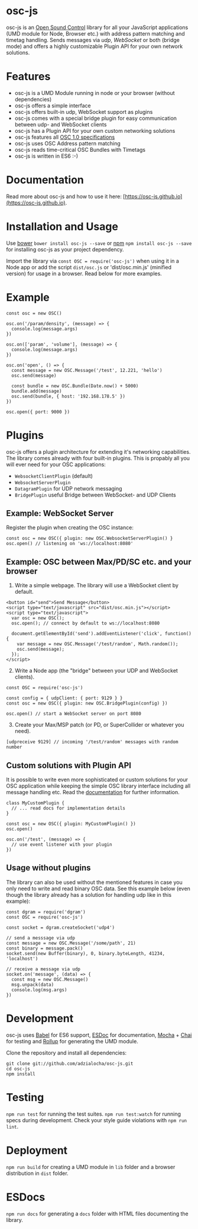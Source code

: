 osc-js
======

osc-js is an [Open Sound Control](http://opensoundcontrol.org/) library for all your JavaScript applications (UMD module for Node, Browser etc.) with address pattern matching and timetag handling. Sends messages via *udp*, *WebSocket* or both (bridge mode) and offers a highly customizable Plugin API for your own network solutions.

# Features

- osc-js is a UMD Module running in node or your browser (without dependencies)
- osc-js offers a simple interface
- osc-js offers built-in udp, WebSocket support as plugins
- osc-js comes with a special bridge plugin for easy communication between udp- and WebSocket clients
- osc-js has a Plugin API for your own custom networking solutions
- osc-js features all [OSC 1.0 specifications](http://opensoundcontrol.org/spec-1_0)
- osc-js uses OSC Address pattern matching
- osc-js reads time-critical OSC Bundles with Timetags
- osc-js is written in ES6 :-)

# Documentation

Read more about osc-js and how to use it here: [https://osc-js.github.io](https://osc-js.github.io).

# Installation and Usage

Use [bower](https://bower.io) `bower install osc-js --save` or [npm](https://www.npmjs.com) `npm install osc-js --save` for installing osc-js as your project dependency.

Import the library via `const OSC = require('osc-js')` when using it in a Node app or add the script `dist/osc.js` or 'dist/osc.min.js' (minified version) for usage in a browser. Read below for more examples.

# Example

```
const osc = new OSC()

osc.on('/param/density', (message) => {
  console.log(message.args)
})

osc.on(['param', 'volume'], (message) => {
  console.log(message.args)
})

osc.on('open', () => {
  const message = new OSC.Message('/test', 12.221, 'hello')
  osc.send(message)

  const bundle = new OSC.Bundle(Date.now() + 5000)
  bundle.add(message)
  osc.send(bundle, { host: '192.168.178.5' })
})

osc.open({ port: 9000 })
```

# Plugins

osc-js offers a plugin architecture for extending it's networking capabilities. The library comes already with four built-in plugins. This is propably all you will ever need for your OSC applications:

- `WebsocketClientPlugin` (default)
- `WebsocketServerPlugin`
- `DatagramPlugin` for UDP network messaging
- `BridgePlugin` useful Bridge between WebSocket- and UDP Clients

## Example: WebSocket Server

Register the plugin when creating the OSC instance:

```
const osc = new OSC({ plugin: new OSC.WebsocketServerPlugin() }
osc.open() // listening on 'ws://localhost:8080'
```

## Example: OSC between Max/PD/SC etc. and your browser

1. Write a simple webpage. The library will use a WebSocket client
by default.

  ```
  <button id="send">Send Message</button>
  <script type="text/javascript" src="dist/osc.min.js"></script>
  <script type="text/javascript">
    var osc = new OSC();
    osc.open(); // connect by default to ws://localhost:8080

    document.getElementById('send').addEventListener('click', function() {
      var message = new OSC.Message('/test/random', Math.random());
      osc.send(message);
    });
  </script>
  ```

2. Write a Node app (the "bridge" between your UDP and WebSocket clients).

  ```
  const OSC = require('osc-js')

  const config = { udpClient: { port: 9129 } }
  const osc = new OSC({ plugin: new OSC.BridgePlugin(config) })

  osc.open() // start a WebSocket server on port 8080
  ```

3. Create your Max/MSP patch (or PD, or SuperCollider or whatever you need).

  ```
  [udpreceive 9129] // incoming '/test/random' messages with random number
  ```

## Custom solutions with Plugin API

It is possible to write even more sophisticated or custom solutions for your OSC application while keeping the simple OSC library interface including all message handling etc. Read the [documentation](https://osc-js.github.io) for further information.

```
class MyCustomPlugin {
  // ... read docs for implementation details
}

const osc = new OSC({ plugin: MyCustomPlugin() })
osc.open()

osc.on('/test', (message) => {
  // use event listener with your plugin
})
```

## Usage without plugins

The library can also be used without the mentioned features in case you only need to write and read binary OSC data. See this example below (even though the library already has a solution for handling udp like in this example):

```
const dgram = require('dgram')
const OSC = require('osc-js')

const socket = dgram.createSocket('udp4')

// send a messsage via udp
const message = new OSC.Message('/some/path', 21)
const binary = message.pack()
socket.send(new Buffer(binary), 0, binary.byteLength, 41234, 'localhost')

// receive a message via udp
socket.on('message', (data) => {
  const msg = new OSC.Message()
  msg.unpack(data)
  console.log(msg.args)
})
```

# Development

osc-js uses [Babel](http://babeljs.io) for ES6 support, [ESDoc](https://esdoc.org) for documentation, [Mocha](https://mochajs.org/) + [Chai](http://chaijs.com/) for testing and [Rollup](https://rollupjs.org) for generating the UMD module.

Clone the repository and install all dependencies:

```
git clone git://github.com/adzialocha/osc-js.git
cd osc-js
npm install
```

# Testing

`npm run test` for running the test suites.
`npm run test:watch` for running specs during development. Check your style guide violations with `npm run lint`.

# Deployment

`npm run build` for creating a UMD module in `lib` folder and a browser distribution in `dist` folder.

# ESDocs

`npm run docs` for generating a `docs` folder with HTML files documenting the library.
